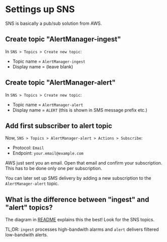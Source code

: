 Settings up SNS
===============

SNS is basically a pub/sub solution from AWS.


Create topic "AlertManager-ingest"
----------------------------------

In `SNS > Topics > Create new topic`:

- Topic name = `AlertManager-ingest`
- Display name = (leave blank)


Create topic "AlertManager-alert"
---------------------------------

In `SNS > Topics > Create new topic`:

- Topic name = `AlertManager-alert`
- Display name = `ALERT` (this is shown in SMS message prefix etc.)


Add first subscriber to alert topic
-----------------------------------

Now, `SNS > Topics > AlertManager-alert > Actions > Subscribe`:

- Protocol: `Email`
- Endpoint: `your.email@example.com`

AWS just sent you an email. Open that email and confirm your subscription.
This has to be done only one per subscription.

You can later set up SMS delivery by adding a new subscription to the `AlertManager-alert` topic.


What is the difference between "ingest" and "alert" topics?
-----------------------------------------------------------

The diagram in [README](../README.md) explains this the best! Look for the SNS topics.

TL;DR: `ingest` processes high-bandwith alarms and `alert` delivers filtered low-bandwith alerts.
